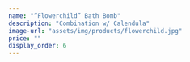 ```yaml
---
name: "“Flowerchild” Bath Bomb"
description: "Combination w/ Calendula"
image-url: "assets/img/products/flowerchild.jpg"
price: ""
display_order: 6
---
```

